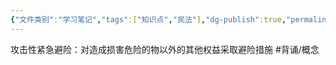 ```yaml
---
{"文件类别":"学习笔记","tags":["知识点","民法"],"dg-publish":true,"permalink":"/学习笔记studyup/民法总论/攻击性紧急避险/","dgPassFrontmatter":true,"created":"2024-09-17T15:37:11.062+08:00","updated":"2024-10-28T13:57:25.967+08:00"}
---
```


攻击性紧急避险：对造成损害危险的物以外的其他权益采取避险措施 #背诵/概念 
